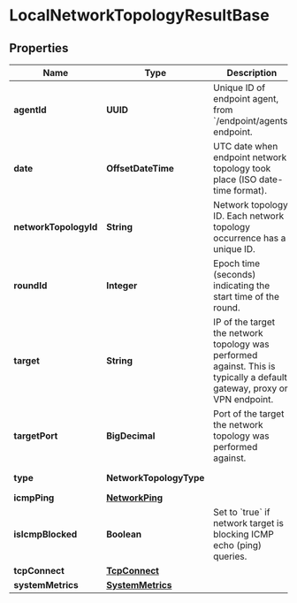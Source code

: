 

# LocalNetworkTopologyResultBase


## Properties

| Name | Type | Description | Notes |
|------------ | ------------- | ------------- | -------------|
|**agentId** | **UUID** | Unique ID of endpoint agent, from &#x60;/endpoint/agents&#x60; endpoint. |  [optional] [readonly] |
|**date** | **OffsetDateTime** | UTC date when endpoint network topology took place (ISO date-time format). |  [optional] [readonly] |
|**networkTopologyId** | **String** | Network topology ID. Each network topology occurrence has a unique ID. |  [optional] [readonly] |
|**roundId** | **Integer** | Epoch time (seconds) indicating the start time of the round. |  [optional] [readonly] |
|**target** | **String** | IP of the target the network topology was performed against. This is typically a default gateway, proxy or VPN endpoint. |  [optional] [readonly] |
|**targetPort** | **BigDecimal** | Port of the target the network topology was performed against. |  [optional] [readonly] |
|**type** | **NetworkTopologyType** |  |  [optional] [readonly] |
|**icmpPing** | [**NetworkPing**](NetworkPing.md) |  |  [optional] |
|**isIcmpBlocked** | **Boolean** | Set to &#x60;true&#x60; if network target is blocking ICMP echo (ping) queries. |  [optional] [readonly] |
|**tcpConnect** | [**TcpConnect**](TcpConnect.md) |  |  [optional] |
|**systemMetrics** | [**SystemMetrics**](SystemMetrics.md) |  |  [optional] |



